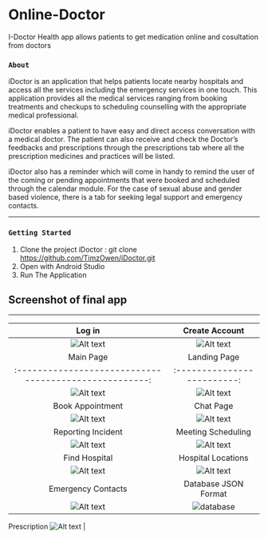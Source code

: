 # Online-Doctor
I-Doctor Health app allows patients to get medication online and cosultation from doctors

### `About`
iDoctor is an application that helps patients locate nearby hospitals and access all the services including the emergency services in one touch. This application provides all the medical services ranging from booking treatments and checkups to scheduling counselling with the appropriate medical professional. 

iDoctor enables a patient to have easy and direct access conversation with a medical doctor. The patient can also receive and check the Doctor’s feedbacks and prescriptions through the prescriptions tab where all the prescription medicines and practices will be listed. 

iDoctor also has a reminder which will come in handy to remind the user of the coming or pending appointments that were booked and scheduled through the calendar module. For the case of sexual abuse and gender based violence, there is a tab for seeking legal support and emergency contacts.

---------------
### `Getting Started`

1. Clone the project iDoctor : git clone https://github.com/TimzOwen/iDoctor.git
2. Open with Android Studio
3. Run The Application


Screenshot of final app
--------------

---------------------------
Log in                                             |  Create Account
:----------------------------------------------------:|:-------------------------:
![Alt text](screenshots/signin.jpeg)  |  ![Alt text](screenshots/signup.jpeg?)
Main Page                                             |  Landing Page
:----------------------------------------------------:|:-------------------------:
![Alt text](screenshots/main_page.jpeg)  |  ![Alt text](screenshots/landing.jpeg?)
Book Appointment                                        |  Chat Page
![Alt text](screenshots/book.jpeg?)    |  ![Alt text](screenshots/doctorProfiles.jpeg?)
Reporting Incident                                        |  Meeting Scheduling
![Alt text](screenshots/reporting1.jpeg?)    |  ![Alt text](screenshots/meeting.jpeg?)
Find Hospital                                        |   Hospital Locations
![Alt text](screenshots/search_hospital.jpeg?)    |  ![Alt text](screenshots/map.jpeg?)
Emergency Contacts                             | Database JSON Format           
![Alt text](screenshots/emergency.jpeg?)     | ![database](screenshots/database.jpeg?)
Prescription
![Alt text](screenshots/prescription.jpeg?)  |


<!-- Just a typo-->
